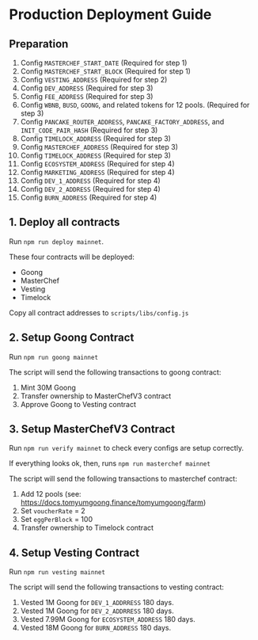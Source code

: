 # Production Deployment Guide

## Preparation

1. Config `MASTERCHEF_START_DATE` (Required for step 1)
2. Config `MASTERCHEF_START_BLOCK` (Required for step 1)
3. Config `VESTING_ADDRESS` (Required for step 2)
4. Config `DEV_ADDRESS` (Required for step 3)
5. Config `FEE_ADDRESS` (Required for step 3)
6. Config `WBNB`, `BUSD`, `GOONG`, and related tokens for 12 pools. (Required for step 3)
7. Config `PANCAKE_ROUTER_ADDRESS`, `PANCAKE_FACTORY_ADDRESS`, and `INIT_CODE_PAIR_HASH` (Required for step 3)
8. Config `TIMELOCK_ADDRESS` (Required for step 3)
9. Config `MASTERCHEF_ADDRESS` (Required for step 3)
10. Config `TIMELOCK_ADDRESS` (Required for step 3)
11. Config `ECOSYSTEM_ADDRESS` (Required for step 4)
12. Config `MARKETING_ADDRESS` (Required for step 4)
13. Config `DEV_1_ADDRESS` (Required for step 4)
14. Config `DEV_2_ADDRESS` (Required for step 4)
15. Config `BURN_ADDRESS` (Required for step 4)

## 1. Deploy all contracts

Run `npm run deploy mainnet`.

These four contracts will be deployed:

- Goong
- MasterChef
- Vesting
- Timelock

Copy all contract addresses to `scripts/libs/config.js`

## 2. Setup Goong Contract

Run `npm run goong mainnet`

The script will send the following transactions to goong contract:

1. Mint 30M Goong
2. Transfer ownership to MasterChefV3 contract
3. Approve Goong to Vesting contract

## 3. Setup MasterChefV3 Contract

Run `npm run verify mainnet` to check every configs are setup correctly.

If everything looks ok, then, runs `npm run masterchef mainnet`

The script will send the following transactions to masterchef contract:

1. Add 12 pools (see: https://docs.tomyumgoong.finance/tomyumgoong/farm)
2. Set `voucherRate` = 2
3. Set `eggPerBlock` = 100
4. Transfer ownership to Timelock contract

## 4. Setup Vesting Contract

Run `npm run vesting mainnet`

The script will send the following transactions to vesting contract:

1. Vested 1M Goong for `DEV_1_ADDRRESS` 180 days.
2. Vested 1M Goong for `DEV_2_ADDRRESS` 180 days.
3. Vested 7.99M Goong for `ECOSYSTEM_ADDRESS` 180 days.
4. Vested 18M Goong for `BURN_ADDRESS` 180 days.
